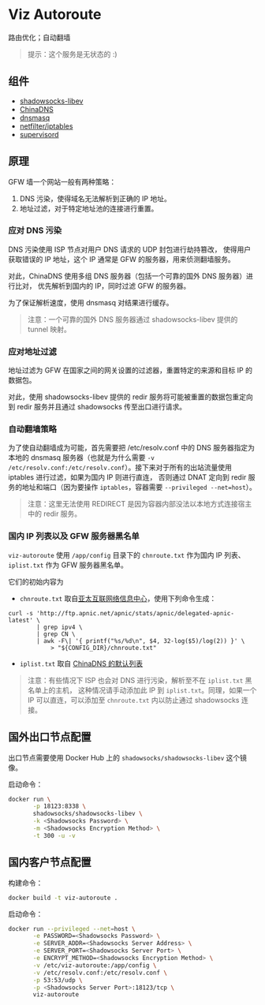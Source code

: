 # Viz Autoroute

路由优化；自动翻墙

> 提示：这个服务是无状态的 :)

## 组件

* [shadowsocks-libev](https://github.com/shadowsocks/shadowsocks-libev)
* [ChinaDNS](https://github.com/shadowsocks/ChinaDNS)
* [dnsmasq](http://www.thekelleys.org.uk/dnsmasq/doc.html)
* [netfilter/iptables](http://www.netfilter.org/)
* [supervisord](http://supervisord.org/)

## 原理

GFW 墙一个网站一般有两种策略：

1. DNS 污染，使得域名无法解析到正确的 IP 地址。
2. 地址过滤，对于特定地址池的连接进行重置。

### 应对 DNS 污染

DNS 污染使用 ISP 节点对用户 DNS 请求的 UDP 封包进行劫持篡改，
使得用户获取错误的 IP 地址，这个 IP 通常是 GFW 的服务器，用来侦测翻墙服务。

对此，ChinaDNS 使用多组 DNS 服务器（包括一个可靠的国外 DNS 服务器）进行比对，
优先解析到国内的 IP，同时过滤 GFW 的服务器。

为了保证解析速度，使用 dnsmasq 对结果进行缓存。

> 注意：一个可靠的国外 DNS 服务器通过 shadowsocks-libev 提供的 tunnel 映射。

### 应对地址过滤

地址过滤为 GFW 在国家之间的网关设置的过滤器，重置特定的来源和目标 IP 的数据包。

对此，使用 shadowsocks-libev 提供的 redir 服务将可能被重置的数据包重定向到
redir 服务并且通过 shadowsocks 传至出口进行请求。

### 自动翻墙策略

为了使自动翻墙成为可能，首先需要把 /etc/resolv.conf 中的 DNS 服务器指定为本地的
dnsmasq 服务器（也就是为什么需要 `-v /etc/resolv.conf:/etc/resolv.conf`）。接下来对于所有的出站流量使用 iptables 进行过滤，如果为国内 IP 则进行直连，
否则通过 DNAT 定向到 redir 服务的地址和端口（因为要操作 `iptables`，容器需要
`--privileged --net=host`）。

> 注意：这里无法使用 REDIRECT 是因为容器内部没法以本地方式连接宿主中的 redir 服务。

### 国内 IP 列表以及 GFW 服务器黑名单

`viz-autoroute` 使用 `/app/config` 目录下的 `chnroute.txt` 作为国内 IP 列表、
`iplist.txt` 作为 GFW 服务器黑名单。

它们的初始内容为

* `chnroute.txt` 取自[亚太互联网络信息中心](https://www.apnic.net/)，使用下列命令生成：

```
curl -s 'http://ftp.apnic.net/apnic/stats/apnic/delegated-apnic-latest' \
        | grep ipv4 \
        | grep CN \
        | awk -F\| '{ printf("%s/%d\n", $4, 32-log($5)/log(2)) }' \
            > "${CONFIG_DIR}/chnroute.txt"
```

* `iplist.txt` 取自 [ChinaDNS 的默认列表](https://raw.githubusercontent.com/shadowsocks/ChinaDNS/master/iplist.txt)

> 注意：有些情况下 ISP 也会对 DNS 进行污染，解析至不在 `iplist.txt` 黑名单上的主机，
这种情况请手动添加此 IP 到 `iplist.txt`。同理，如果一个 IP 可以直连，可以添加至
`chnroute.txt` 内以防止通过 shadowsocks 连接。

## 国外出口节点配置

出口节点需要使用 Docker Hub 上的 `shadowsocks/shadowsocks-libev` 这个镜像。

启动命令：

```bash
docker run \
       -p 18123:8338 \
       shadowsocks/shadowsocks-libev \
       -k <Shadowsocks Password> \
       -m <Shadowsocks Encryption Method> \
       -t 300 -u -v
```

## 国内客户节点配置

构建命令：

```bash
docker build -t viz-autoroute .
```

启动命令：

```bash
docker run --privileged --net=host \
       -e PASSWORD=<Shadowsocks Password> \
       -e SERVER_ADDR=<Shadowsocks Server Address> \
       -e SERVER_PORT=<Shadowsocks Server Port> \
       -e ENCRYPT_METHOD=<Shadowsocks Encryption Method> \
       -v /etc/viz-autoroute:/app/config \
       -v /etc/resolv.conf:/etc/resolv.conf \
       -p 53:53/udp \
       -p <Shadowsocks Server Port>:18123/tcp \
       viz-autoroute
```
